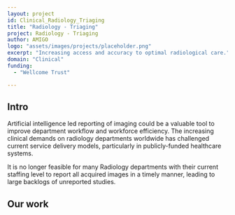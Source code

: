 ```yaml
---
layout: project
id: Clinical_Radiology_Triaging
title: "Radiology - Triaging"
project: Radiology - Triaging
author: AMIGO
logo: "assets/images/projects/placeholder.png"
excerpt: "Increasing access and accuracy to optimal radiological care."
domain: "Clinical"
funding:
  - "Wellcome Trust"

---
```


## Intro

Artificial intelligence led reporting of imaging could be a valuable tool to improve department workflow and workforce efficiency. The increasing clinical demands on radiology departments worldwide has challenged current service delivery models, particularly in publicly-funded healthcare systems.

It is no longer feasible for many Radiology departments with their current staffing level to report all acquired images in a timely manner, leading to large backlogs of unreported studies.

## Our work
